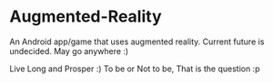 # Augmented-Reality
An Android app/game that uses augmented reality. 
Current future is undecided. May go anywhere :)

Live Long and Prosper :)
To be or Not to be, That is the question :p
